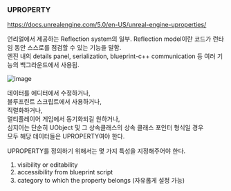### UPROPERTY
https://docs.unrealengine.com/5.0/en-US/unreal-engine-uproperties/  
  
언리얼에서 제공하는 Reflection system의 일부. Reflection model이란 코드가 런타임 동안 스스로를 점검할 수 있는 기능을 말함.   
엔진 내의 details panel, serialization, blueprint-c++ communication 등 여러 기능의 백그라운드에서 사용됨.  
  
![image](https://user-images.githubusercontent.com/63915665/172052185-7621855d-4bc7-4ff3-8bcb-8e88fd11cc02.png)
  
데이터를 에디터에서 수정하거나,  
블루프린트 스크립트에서 사용하거나,  
직렬화하거나,  
멀티플레이어 게임에서 동기화되길 원하거나,  
심지어는 단순히 UObject 및 그 상속클래스의 상속 클래스 포인터 형식일 경우  
모두 해당 데이터들은 UPROPERTY여야 한다.  
  
UPROPERTY를 정의하기 위해서는 몇 가지 특성을 지정해주어야 한다.  
1. visibility or editability  
2. accessibility from blueprint script  
3. category to which the property belongs (자유롭게 설정 가능)  
  
